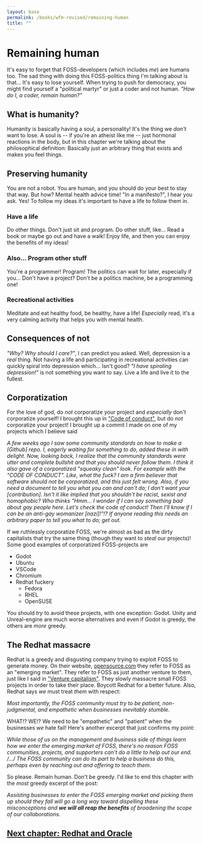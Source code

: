 ```yaml
---
layout: base
permalink: /books/wfm-revised/remaining-human
title: ""
---
```


# Remaining human
It's easy to forget that FOSS-developers (which includes *me*) are humans too. The
sad thing with doing this FOSS-politics thing I'm talking about is that... It's
easy to lose yourself. When trying to push for democracy, you might find yourself
a "political martyr" or just a coder and not human. *"How do I, a coder, remain
human?"*

## What is humanity?
Humanity is basically having a soul, a personality! It's the thing we *don't* want
to lose. A soul is -- if you're an atheist like me -- just hormonal reactions in
the body, but in this chapter we're talking about the philosophical definition:
Basically just an arbitrary thing that exists and makes you feel things.

## Preserving humanity
You are not a robot. You are human, and you should do your best to stay that way.
But how? Mental health advice time! "In a manifesto?", I hear you ask. Yes! To
follow my ideas it's important to have a life to follow them in.

### Have a life
Do other things. Don't just sit and program. Do other stuff, like... Read a book
or maybe go out and have a walk! Enjoy life, and then you can enjoy the benefits
of my ideas!

### Also... Program other stuff
You're a programmer! Program! The politics can wait for later, especially if you...
Don't have a project? Don't be a politics machine, be a programming one!

### Recreational activities
Meditate and eat healthy food, be healthy, have a life! *Especially* read, it's a
very calming activity that helps you with mental health.

## Consequences of not
*"Why? Why should I care?"*, I can predict you asked. Well, depression is a *real*
thing. Not having a life and participating in recreational activities can quickly
spiral into depression which... Isn't good? *"I have spiraling depression!"* is
not something you want to say. Live a life and live it to the fullest.

## Corporatization
For the love of god, do *not* corporatize your project and *especially* don't
corporatize yourself! I brought this up in ["Code of conduct"](/books/wfm-revised/code-of-conduct),
but do *not* corporatize your project! I brought up a commit I made on one of my
projects which I believe said

*A few weeks ago I saw some community standards on how to make a \[Github]
repo. I, eagerly waiting for something to do, added these in with
delight. Now, looking back, I realize that the community standards were
utter and complete bullshit and that you should never follow them. I
think it also gave of a corporatized "squeaky clean" look. For example
with the "CODE OF CONDUCT". Like, what the fuck? I am a firm believer
that software should not be corporatized, and this just felt wrong.
Also, if you need a document to tell you what you can and can't do; I
don't want your \[contribution]. Isn't it like implied that you shouldn't
be racist, sexist and homophobic? Who thinks "Hmm... I wonder if I can
say something bad about gay people here. Let's check the code of conduct!
Then I'll know if I can be an anti-gay womanizer \[nazi]!"!? If anyone
reading this needs an arbitrary paper to tell you what to do; get out.*

If we ruthlessly corporatize FOSS, we're almost as bad as the dirty capitalists
that try the same thing (though they want to *steal* our projects)! Some good
examples of corporatized FOSS-projects are

- Godot
- Ubuntu
- VSCode
- Chromium
- Redhat fuckery
  - Fedora
  - RHEL
  - OpenSUSE

You should *try* to avoid these projects, with one exception: Godot. Unity and
Unreal-engine are much worse alternatives and even if Godot is greedy, the others
are *more* greedy.

## The Redhat massacre
Redhat is a greedy and disgusting company trying to exploit FOSS to generate money.
On their website, [opensource.com](https://opensource.com/article/17/1/cultivating-business-foss-market)
they refer to FOSS as an "emerging market". They refer to FOSS as just another venture
to them, just like I said in ["Venture capitalism"](/books/wfm-revised/capitalism).
They slowly massacre small FOSS projects in order to take their place. Boycott Redhat
for a better future. Also, Redhat says *we* must treat *them* with respect:

*Most importantly, the FOSS community must try to be patient, non-judgmental, and
empathetic when businesses inevitably stumble.*

WHAT!? WE!? We need to be "empathetic" and "patient" when the businesses *we* hate
fail! Here's another excerpt that just confirms my point:

*While those of us on the management and business side of things learn how we enter
the emerging market of FOSS, there's no reason FOSS communities, projects, and
supporters can't do a little to help out our end. /.../  The FOSS community can
do its part to help a business do this, perhaps even by reaching out and offering
to teach them.*

So please. Remain human. Don't be greedy. I'd like to end this chapter with the
*most* greedy excerpt of the post:

*Assisting businesses to enter the FOSS emerging market and picking them up should
they fall will go a long way toward dispelling these misconceptions and **we will
all reap the benefits** of broadening the scope of our collaborations.*

## [Next chapter: Redhat and Oracle](/books/wfm-revised/redhat-oracle)
